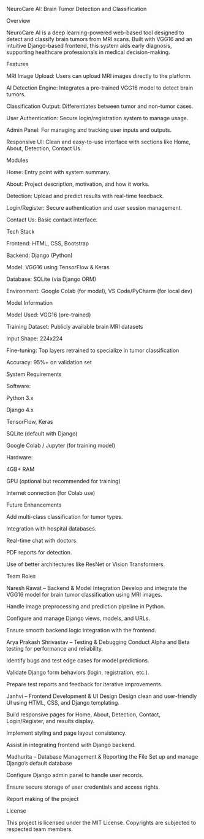 NeuroCare AI: Brain Tumor Detection and Classification

Overview

NeuroCare AI is a deep learning-powered web-based tool designed to detect and classify brain tumors from MRI scans. Built with VGG16 and an intuitive Django-based frontend, this system aids early diagnosis, supporting healthcare professionals in medical decision-making.

Features

MRI Image Upload: Users can upload MRI images directly to the platform.

AI Detection Engine: Integrates a pre-trained VGG16 model to detect brain tumors.

Classification Output: Differentiates between tumor and non-tumor cases.

User Authentication: Secure login/registration system to manage usage.

Admin Panel: For managing and tracking user inputs and outputs.

Responsive UI: Clean and easy-to-use interface with sections like Home, About, Detection, Contact Us.

Modules

Home: Entry point with system summary.

About: Project description, motivation, and how it works.

Detection: Upload and predict results with real-time feedback.

Login/Register: Secure authentication and user session management.

Contact Us: Basic contact interface.

Tech Stack

Frontend: HTML, CSS, Bootstrap

Backend: Django (Python)

Model: VGG16 using TensorFlow & Keras

Database: SQLite (via Django ORM)

Environment: Google Colab (for model), VS Code/PyCharm (for local dev)

Model Information

Model Used: VGG16 (pre-trained)

Training Dataset: Publicly available brain MRI datasets

Input Shape: 224x224

Fine-tuning: Top layers retrained to specialize in tumor classification

Accuracy: 95%+ on validation set

System Requirements

Software:

Python 3.x

Django 4.x

TensorFlow, Keras

SQLite (default with Django)

Google Colab / Jupyter (for training model)

Hardware:

4GB+ RAM

GPU (optional but recommended for training)

Internet connection (for Colab use)

Future Enhancements

Add multi-class classification for tumor types.

Integration with hospital databases.

Real-time chat with doctors.

PDF reports for detection.

Use of better architectures like ResNet or Vision Transformers.

Team Roles

Naresh Rawat – Backend & Model Integration
Develop and integrate the VGG16 model for brain tumor classification using MRI images.

Handle image preprocessing and prediction pipeline in Python.

Configure and manage Django views, models, and URLs.

Ensure smooth backend logic integration with the frontend.

Arya Prakash Shrivastav – Testing & Debugging
Conduct Alpha and Beta testing for performance and reliability.

Identify bugs and test edge cases for model predictions.

Validate Django form behaviors (login, registration, etc.).

Prepare test reports and feedback for iterative improvements.

Janhvi – Frontend Development & UI Design
Design clean and user-friendly UI using HTML, CSS, and Django templating.

Build responsive pages for Home, About, Detection, Contact, Login/Register, and results display.

Implement styling and page layout consistency.

Assist in integrating frontend with Django backend.

Madhurita – Database Management & Reporting the File
Set up and manage Django’s default database

Configure Django admin panel to handle user records.

Ensure secure storage of user credentials and access rights.

Report making of the project

License

This project is licensed under the MIT License. Copyrights are subjected to respected team members.
